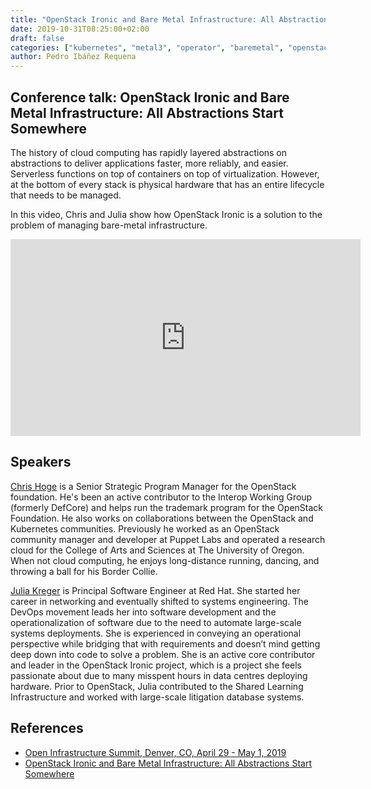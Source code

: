 ```yaml
---
title: "OpenStack Ironic and Bare Metal Infrastructure: All Abstractions Start Somewhere - Chris Hoge, OpenStack Foundation; Julia Kreger, Red Hat"
date: 2019-10-31T08:25:00+02:00
draft: false
categories: ["kubernetes", "metal3", "operator", "baremetal", "openstack"]
author: Pedro Ibáñez Requena
---
```


## Conference talk: OpenStack Ironic and Bare Metal Infrastructure: All Abstractions Start Somewhere

The history of cloud computing has rapidly layered abstractions on abstractions to deliver applications faster, more reliably, and easier. Serverless functions on top of containers on top of virtualization. However, at the bottom of every stack is physical hardware that has an entire lifecycle that needs to be managed.

In this video, Chris and Julia show how OpenStack Ironic is a solution to the problem of managing bare-metal infrastructure.

<iframe width="560" height="315" style="height: 315px" src="https://www.youtube.com/embed/Nzq2S53nk9U" frameborder="0" allow="accelerometer; autoplay; encrypted-media; gyroscope; picture-in-picture" allowfullscreen></iframe>

## Speakers

[Chris Hoge](https://twitter.com/hogepodge) is a Senior Strategic Program Manager for the OpenStack foundation. He's been an active contributor to the Interop Working Group (formerly DefCore) and helps run the trademark program for the OpenStack Foundation. He also works on collaborations between the OpenStack and Kubernetes communities. Previously he worked as an OpenStack community manager and developer at Puppet Labs and operated a research cloud for the College of Arts and Sciences at The University of Oregon. When not cloud computing, he enjoys long-distance running, dancing, and throwing a ball for his Border Collie.

[Julia Kreger](https://twitter.com/ashinclouds) is Principal Software Engineer at Red Hat. She started her career in networking and eventually shifted to systems engineering. The DevOps movement leads her into software development and the operationalization of software due to the need to automate large-scale systems deployments. She is experienced in conveying an operational perspective while bridging that with requirements and doesn’t mind getting deep down into code to solve a problem.
She is an active core contributor and leader in the OpenStack Ironic project, which is a project she feels passionate about due to many misspent hours in data centres deploying hardware. Prior to OpenStack, Julia contributed to the Shared Learning Infrastructure and worked with large-scale litigation database systems.

## References

- [Open Infrastructure Summit, Denver, CO, April 29 - May 1, 2019](https://www.openstack.org/summit/denver-2019/summit-schedule/events/23779/openstack-ironic-and-bare-metal-infrastructure-all-abstractions-start-somewhere)
- [OpenStack Ironic and Bare Metal Infrastructure: All Abstractions Start Somewhere](https://www.openstack.org/videos/summits/denver-2019/openstack-ironic-and-bare-metal-infrastructure-all-abstractions-start-somewhere)
